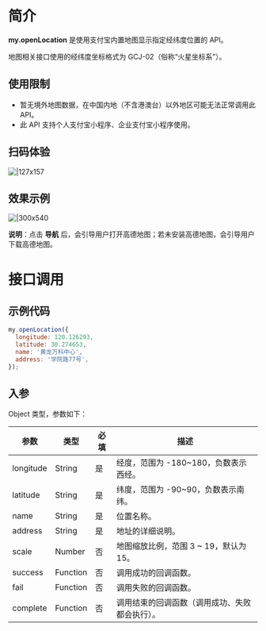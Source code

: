 
# 简介
**my.openLocation** 是使用支付宝内置地图显示指定经纬度位置的 API。

地图相关接口使用的经纬度坐标格式为 GCJ-02（俗称“火星坐标系”）。

## 使用限制
- 暂无境外地图数据，在中国内地（不含港澳台）以外地区可能无法正常调用此 API。
- 此 API 支持个人支付宝小程序、企业支付宝小程序使用。

## 扫码体验
![|127x157](https://gw.alipayobjects.com/zos/skylark-tools/public/files/d24dde5bf8bd8b7c34f38dd33b8c589b.jpeg#align=left&display=inline&height=157&margin=%5Bobject%20Object%5D&originHeight=157&originWidth=127&status=done&style=stroke&width=127)

## 效果示例
![|300x540](https://gw.alipayobjects.com/zos/skylark-tools/public/files/5468fba94664d5e279a2acc5ed365ac6.gif#align=left&display=inline&height=540&margin=%5Bobject%20Object%5D&originHeight=540&originWidth=300&status=done&style=stroke&width=300)

**说明**：点击 **导航** 后，会引导用户打开高德地图；若未安装高德地图，会引导用户下载高德地图。

# 接口调用

## 示例代码
```javascript
my.openLocation({
  longitude: 120.126293,
  latitude: 30.274653,
  name: '黄龙万科中心',
  address: '学院路77号',
});
```

## 入参
Object 类型，参数如下：

| **参数** | **类型** | **必填** | **描述** |
| --- | --- | --- | --- |
| longitude | String | 是 | 经度，范围为 -180~180，负数表示西经。|
| latitude | String | 是 | 纬度，范围为 -90~90，负数表示南纬。 |
| name | String | 是 | 位置名称。 |
| address | String | 是 | 地址的详细说明。 |
| scale | Number | 否 | 地图缩放比例，范围 3 ~ 19，默认为 15。 |
| success | Function | 否 | 调用成功的回调函数。 |
| fail | Function | 否 | 调用失败的回调函数。 |
| complete | Function | 否 | 调用结束的回调函数（调用成功、失败都会执行）。 |
